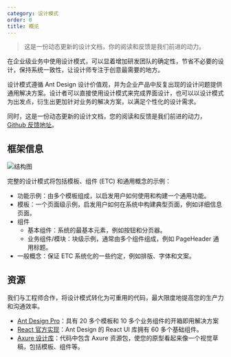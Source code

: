 ```yaml
---
category: 设计模式
order: 0
title: 概览
---
```


> 这是一份动态更新的设计文档，你的阅读和反馈是我们前进的动力。

在企业级业务中使用设计模式，可以显着增加研发团队的确定性，节省不必要的设计，保持系统一致性，让设计师专注于创意最需要的地方。

设计模式遵循 Ant Design 设计价值观，并为企业产品中反复出现的设计问题提供通用解决方案。设计者可以直接使用设计模式来完成界面设计，也可以以设计模式为出发点，衍生出更加针对业务的解决方案，以满足个性化的设计需求。

同时，这是一份动态更新的设计文档，您的阅读和反馈是我们前进的动力，[Github 反馈地址](https://github.com/ant-design/ant-design/issues)。

## 框架信息

![结构图](https://gw.alipayobjects.com/zos/rmsportal/NyWYOFQxJYElAwtUfSdv.png)

完整的设计模式将包括模板、组件 (ETC) 和通用概念的示例：

- 功能示例：由多个模板组成，以启发用户如何使用和构建一个通用功能。
- 模板：一个页面级示例，启发用户如何在系统中构建典型页面，例如详细信息页面。
- 组件
  - 基本组件：系统的最基本元素，例如按钮和分页器。
  - 业务组件/模块：块级示例，通常由多个组件组成，例如 PageHeader 通用标题。
- 一般概念：保证 ETC 系统化的一些约定，例如排版、字体和文案。

## 资源

我们与工程师合作，将设计模式转化为可重用的代码，最大限度地提高您的生产力和沟通效率。

- [Ant Design Pro](https://pro.ant.design/)：具有 20 多个模板和 10 多个业务组件的开箱即用解决方案
- [React 官方实现](/components/overview/)：Ant Design 的 React UI 库拥有 60 多个基础组件。
- [Axure 设计库](http://library.ant.design/)：代码中包含 Axure 资源包，使您的原型看起来像一个视觉草稿，包括模板、组件等。
